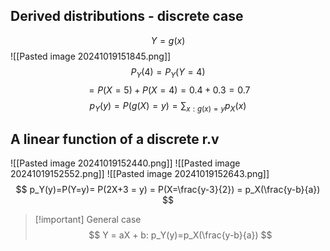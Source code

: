 
## Derived distributions - discrete case
$$
Y = g(x)
$$
![[Pasted image 20241019151845.png]]
$$
P_Y(4) = P_Y(Y=4)
$$
$$
= P(X = 5) + P(X = 4) = 0.4 + 0.3 = 0.7
$$
$$
p_Y(y)=P(g(X) = y) = \sum_{x:g(x)=y}p_X(x)
$$
## A linear function of a discrete r.v
![[Pasted image 20241019152440.png]]
![[Pasted image 20241019152552.png]]
![[Pasted image 20241019152643.png]]
$$
p_Y(y)=P(Y=y)= P(2X+3 = y) = P(X=\frac{y-3}{2}) = p_X(\frac{y-b}{a})
$$

>[!important] General case
>$$
>Y = aX + b: p_Y(y)=p_X(\frac{y-b}{a})
>$$

